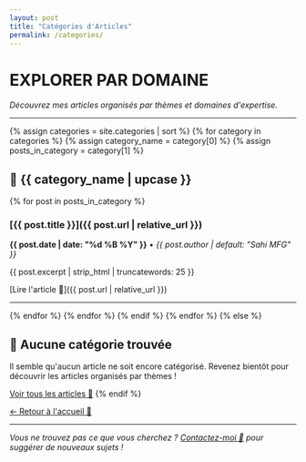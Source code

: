 ```yaml
---
layout: post
title: "Catégories d'Articles"
permalink: /categories/
---
```


# EXPLORER PAR DOMAINE

*Découvrez mes articles organisés par thèmes et domaines d'expertise.*

---

{% assign categories = site.categories | sort %}
{% for category in categories %}
  {% assign category_name = category[0] %}
  {% assign posts_in_category = category[1] %}
  
## 📂 {{ category_name | upcase }}

{% for post in posts_in_category %}
### [{{ post.title }}]({{ post.url | relative_url }})
**{{ post.date | date: "%d %B %Y" }}** • *{{ post.author | default: "Sahi MFG" }}*

{{ post.excerpt | strip_html | truncatewords: 25 }}

[Lire l'article 🚀]({{ post.url | relative_url }})

---
{% endfor %}
{% endfor %}
  {% endif %}
{% endfor %}
{% else %}
## 📝 Aucune catégorie trouvée

Il semble qu'aucun article ne soit encore catégorisé. Revenez bientôt pour découvrir les articles organisés par thèmes !

[Voir tous les articles 🚀](/)
{% endif %}

[← Retour à l'accueil 🚀](/)

---

*Vous ne trouvez pas ce que vous cherchez ? [Contactez-moi 🚀](mailto:mohamedfrancissahi@gmail.com) pour suggérer de nouveaux sujets !*
